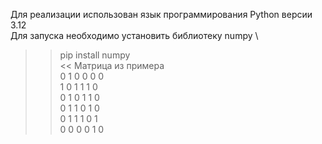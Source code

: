 Для реализации использован язык программирования Python версии 3.12 \
Для запуска необходимо установить библиотеку numpy \
>> pip install numpy \
<<
Матрица из примера\
0 1 0 0 0 0\
1 0 1 1 1 0\
0 1 0 1 1 0\
0 1 1 0 1 0\
0 1 1 1 0 1\
0 0 0 0 1 0

